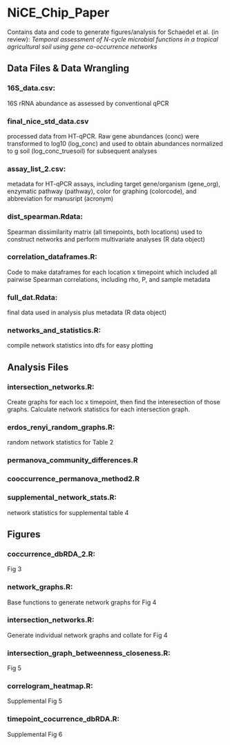 # NiCE_Chip_Paper
Contains data and code to generate figures/analysis for Schaedel et al. (in review): <i> Temporal assessment of N-cycle microbial functions in a tropical agricultural soil using gene co-occurrence networks </i>

## Data Files & Data Wrangling

### 16S_data.csv: 
16S rRNA abundance as assessed by conventional qPCR

### final_nice_std_data.csv
processed data from HT-qPCR. Raw gene abundances (conc) were transformed to log10 (log_conc) and used to obtain abundances normalized to g soil (log_conc_truesoil) for subsequent analyses

### assay_list_2.csv: 
metadata for HT-qPCR assays, including target gene/organism (gene_org), enzymatic pathway (pathway), color for graphing (colorcode), and abbreviation for manusript (acronym)

### dist_spearman.Rdata:
Spearman dissimilarity matrix (all timepoints, both locations) used to construct networks and perform multivariate analyses (R data object)

### correlation_dataframes.R:
Code to make dataframes for each location x timepoint which included all pairwise Spearman correlations, including rho, P, and sample metadata 

### full_dat.Rdata:
final data used in analysis plus metadata (R data object)

### networks_and_statistics.R:
compile network statistics into dfs for easy plotting

## Analysis Files

### intersection_networks.R:
Create graphs for each loc x timepoint, then find the interesection of those graphs. Calculate network statistics for each intersection graph. 

### erdos_renyi_random_graphs.R:
random network statistics for Table 2

### permanova_community_differences.R

### cooccurrence_permanova_method2.R

### supplemental_network_stats.R:
network statistics for supplemental table 4

## Figures

### coccurrence_dbRDA_2.R:
Fig 3

### network_graphs.R: 
Base functions to generate network graphs for Fig 4

### intersection_networks.R:
Generate individual network graphs and collate for Fig 4

### intersection_graph_betweenness_closeness.R:
Fig 5

### correlogram_heatmap.R:
Supplemental Fig 5

### timepoint_cocurrence_dbRDA.R:
Supplemental Fig 6


